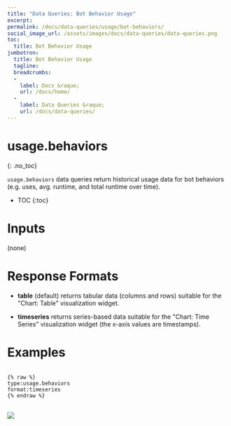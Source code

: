 ```yaml
---
title: "Data Queries: Bot Behavior Usage"
excerpt: 
permalink: /docs/data-queries/usage/bot-behaviors/
social_image_url: /assets/images/docs/data-queries/data-queries.png
toc:
  title: Bot Behavior Usage
jumbotron:
  title: Bot Behavior Usage
  tagline: 
  breadcrumbs:
  -
    label: Docs &raquo;
    url: /docs/home/
  -
    label: Data Queries &raquo;
    url: /docs/data-queries/
---
```


# usage.behaviors
{: .no_toc}

`usage.behaviors` data queries return historical usage data for bot behaviors (e.g. uses, avg. runtime, and total runtime over time).

* TOC
{:toc}

# Inputs

(none)

# Response Formats

* **table** (default) returns tabular data (columns and rows) suitable for the "Chart: Table" visualization widget.

* **timeseries** returns series-based data suitable for the "Chart: Time Series" visualization widget (the x-axis values are timestamps).

# Examples

<pre>
<code class="language-cerb">
{% raw %}
type:usage.behaviors
format:timeseries
{% endraw %}
</code>
</pre>

<div class="cerb-screenshot">
<img src="/assets/images/docs/data-queries/data-queries-bot-usage.png" class="screenshot">
</div>
